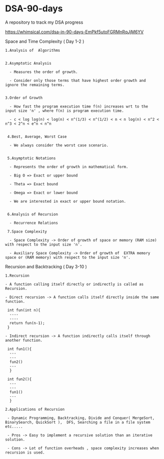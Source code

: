 # DSA-90-days
A repository to track my DSA progress 

https://whimsical.com/dsa-in-90-days-EmPkf5utoFGRMnRqJjM6YV
 

Space and Time Complexity ( Day 1-2 )
  
    1.Analysis of  Algorithms
    
   
    2.Asymptotic Analysis
    
      - Measures the order of growth.   
      
      - Consider only those terms that have highest order growth and ignore the remaining terms. 
      
      
    3.Order of Growth
    
      - How fast the program execution time f(n) increases wrt to the input size 'n' , where f(n) is program execution time.   
      
      - c < log log(n) < log(n) < n^(1/3) < n^(1/2) < n < n log(n) < n^2 < n^3 < 2^n < e^n < n^n
      
      
     4.Best, Average, Worst Case
      
      - We always consider the worst case scenario.
      
      
     5.Asymptotic Notations
     
      - Represents the order of growth in mathematical form.
      
      - Big O => Exact or upper bound      
      
      - Theta => Exact bound
      
      - Omega => Exact or lower bound
      
      - We are interested in exact or upper bound notation.
      
      
     6.Analysis of Recursion
     
      - Recurrence Relations
      
     7.Space Complexity
      
      - Space Complexity -> Order of growth of space or memory (RAM size) with respect to the input size 'n'.
      
      - Auxiliary Space Complexity -> Order of growth of  EXTRA memory space or (RAM memory) with respect to the input size 'n'.
     
Recursion and Backtracking ( Day 3-10 )

    1.Recursion 
  
    - A function calling itself directly or indirectly is called as Recursion.

    - Direct recursion -> A function calls itself directly inside the same function. 
  
     int fun(int n){
      ----
      ----
      return fun(n-1);
     }
   
    - Indirect recursion -> A function indirectly calls itself through another function.

     int fun1(){
      ---
      ---
      fun2()
      ---
      }
    
     int fun2(){
      ---
      ---
      fun1()
      ---
      }
     
    2.Applications of Recursion 
    
     - Dynamic Programming, Backtracking, Divide and Conquer( MergeSort, BinarySearch, QuickSort ),  DFS, Searching a file in a file system etc.....
     
     - Pros -> Easy to implement a recursive solution than an iterative solution.
     
     - Cons -> Lot of function overheads , space complexity increases when recursion is used.
